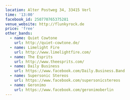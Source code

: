 ```yaml
---
location: Alter Postweg 34, 33415 Verl
time: '13:00'
facebook_id: 250770765375281
venue_website: http://flunkyrock.de
price: 'free'
other_bands:
  - name: Quiet Cowtone
    url: http://quiet-cowtone.de/
  - name: Limelight Fire
    url: http://www.limelightfire.com/
  - name: The Esprits
    url: http://www.theesprits.com/
  - name: Daily Business
    url: https://www.facebook.com/Daily.Business.Band
  - name: Supersonic Stereos
    url: https://www.facebook.com/supersonicstereos
  - name: Geronimo
    url: https://www.facebook.com/geronimoberlin
---
```

